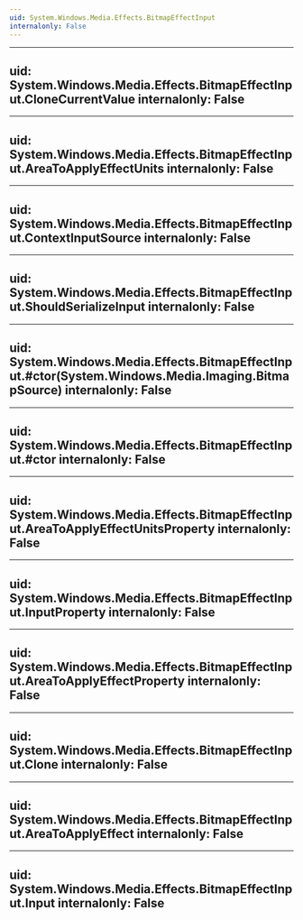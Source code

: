 ```yaml
---
uid: System.Windows.Media.Effects.BitmapEffectInput
internalonly: False
---
```


---
uid: System.Windows.Media.Effects.BitmapEffectInput.CloneCurrentValue
internalonly: False
---

---
uid: System.Windows.Media.Effects.BitmapEffectInput.AreaToApplyEffectUnits
internalonly: False
---

---
uid: System.Windows.Media.Effects.BitmapEffectInput.ContextInputSource
internalonly: False
---

---
uid: System.Windows.Media.Effects.BitmapEffectInput.ShouldSerializeInput
internalonly: False
---

---
uid: System.Windows.Media.Effects.BitmapEffectInput.#ctor(System.Windows.Media.Imaging.BitmapSource)
internalonly: False
---

---
uid: System.Windows.Media.Effects.BitmapEffectInput.#ctor
internalonly: False
---

---
uid: System.Windows.Media.Effects.BitmapEffectInput.AreaToApplyEffectUnitsProperty
internalonly: False
---

---
uid: System.Windows.Media.Effects.BitmapEffectInput.InputProperty
internalonly: False
---

---
uid: System.Windows.Media.Effects.BitmapEffectInput.AreaToApplyEffectProperty
internalonly: False
---

---
uid: System.Windows.Media.Effects.BitmapEffectInput.Clone
internalonly: False
---

---
uid: System.Windows.Media.Effects.BitmapEffectInput.AreaToApplyEffect
internalonly: False
---

---
uid: System.Windows.Media.Effects.BitmapEffectInput.Input
internalonly: False
---
